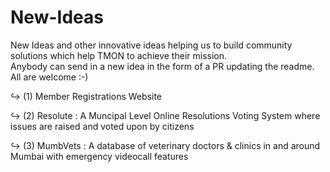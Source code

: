 # New-Ideas
New Ideas and other innovative ideas helping us to build community solutions which help TMON to achieve their mission. <br />
Anybody can send in a new idea in the form of a PR updating the readme. All are welcome :-)

<p>&#8618 (1) Member Registrations Website</p>
<p>&#8618 (2) Resolute : A Muncipal Level Online Resolutions Voting System where issues are raised and voted upon by citizens</p>
<p>&#8618 (3) MumbVets : A database of veterinary doctors & clinics in and around Mumbai with emergency videocall features</p>

